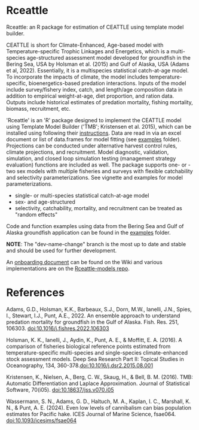 # Rceattle

Rceattle: an R package for estimation of CEATTLE using template model builder.



CEATTLE is short for Climate-Enhanced, Age-based model with Temperature-specific Trophic Linkages and Energetics, which is a multi-species age-structured assessment model developed for groundfish in the Bering Sea, USA by Holsman et al. (2015) and Gulf of Alaska, USA (Adams et al, 2022). Essentially, it is a multispecies statistical catch-at-age model. To incorporate the impacts of climate, the model includes temperature-specific, bioenergetics-based predation interactions. Inputs of the model include survey/fishery index, catch, and length/age composition data in addition to empirical weight-at-age, diet proportion, and ration data. Outputs include historical estimates of predation mortality, fishing mortality, biomass, recruitment, etc.




'Rceattle' is an 'R' package designed to implement the CEATTLE model using Template Model Builder ('TMB'; Kristensen et al. 2015), which can be installed using following their [instructions](https://github.com/kaskr/adcomp/wiki/Download). Data are read in via an excel document or list of data.frames for model fitting (see [examples](https://github.com/grantdadams/Rceattle/tree/master/examples) folder). Projections can be conducted under alternative harvest control rules, climate projections, and recruitment. Model diagnostic, validation, simulation, and closed loop simulation testing (management strategy evaluation) functions are included as well. The package supports one- or -two sex models with multiple fisheries and surveys with flexible catchability and selectivity parameterizations. See vignette and examples for model parameterizations. 


* single- or multi-species statistical catch-at-age model 
* sex- and age-structured
* selectivity, catchability, mortality, and recruitment can be treated as "random effects"

Code and function examples using data from the Bering Sea and Gulf of Alaska groundfish application can be found in the [examples](https://github.com/grantdadams/Rceattle/tree/master/examples) folder.

**NOTE**: The "dev-name-change" branch is the most up to date and stable and should be used for further development.

An [onboarding document](https://github.com/grantdadams/Rceattle/wiki/Onboarding) can be found on the Wiki and various implementations are on the [Rceattle-models repo](https://github.com/grantdadams/Rceattle-models).


# References

Adams, G.D., Holsman, K.K., Barbeaux, S.J., Dorn, M.W., Ianelli, J.N., Spies, I., Stewart, I.J., Punt, A.E., 2022. An ensemble approach to understand predation mortality for groundfish in the Gulf of Alaska. Fish. Res. 251, 106303. [doi:10.1016/j.fishres.2022.106303](https://www.sciencedirect.com/science/article/pii/S0165783622000807)

Holsman, K. K., Ianelli, J., Aydin, K., Punt, A. E., & Moffitt, E. A. (2016). A comparison of fisheries biological reference points estimated from temperature-specific multi-species and single-species climate-enhanced stock assessment models. Deep Sea Research Part II: Topical Studies in Oceanography, 134, 360-378.[doi:10.1016/j.dsr2.2015.08.001](https://www.sciencedirect.com/science/article/pii/S0967064515002751)

Kristensen, K., Nielsen, A., Berg, C. W., Skaug, H., & Bell, B. M. (2016). TMB: Automatic Differentiation and Laplace Approximation. Journal of Statistical Software, 70(i05). [doi:10.18637/jss.v070.i05](https://www.jstatsoft.org/article/view/v070i05)

Wassermann, S. N., Adams, G. D., Haltuch, M. A., Kaplan, I. C., Marshall, K. N., & Punt, A. E. (2024). Even low levels of cannibalism can bias population estimates for Pacific hake. ICES Journal of Marine Science, fsae064. [doi:10.1093/icesjms/fsae064](https://academic.oup.com/icesjms/advance-article/doi/10.1093/icesjms/fsae064/7675094)
